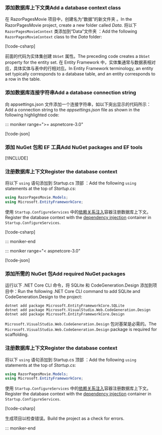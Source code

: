 <a name="dc"></a>

### <a name="add-a-database-context-class"></a><span data-ttu-id="fee4b-101">添加数据库上下文类</span><span class="sxs-lookup"><span data-stu-id="fee4b-101">Add a database context class</span></span>

<span data-ttu-id="fee4b-102">在 RazorPagesMovie 项目中，创建名为“数据”的新文件夹  。</span><span class="sxs-lookup"><span data-stu-id="fee4b-102">In the RazorPagesMovie project, create a new folder called *Data*.</span></span> <span data-ttu-id="fee4b-103">将以下 `RazorPagesMovieContext` 类添加到“Data”文件夹  ：</span><span class="sxs-lookup"><span data-stu-id="fee4b-103">Add the following `RazorPagesMovieContext` class to the *Data* folder:</span></span>

[!code-csharp[](~/tutorials/razor-pages/razor-pages-start/sample/RazorPagesMovie22/Data/RazorPagesMovieContext.cs)]

<span data-ttu-id="fee4b-104">前面的代码为实体集创建 `DbSet` 属性。</span><span class="sxs-lookup"><span data-stu-id="fee4b-104">The preceding code creates a `DbSet` property for the entity set.</span></span> <span data-ttu-id="fee4b-105">在 Entity Framework 中，实体集通常与数据表相对应，具体实体与表中的行相对应。</span><span class="sxs-lookup"><span data-stu-id="fee4b-105">In Entity Framework terminology, an entity set typically corresponds to a database table, and an entity corresponds to a row in the table.</span></span>

<a name="cs"></a>

### <a name="add-a-database-connection-string"></a><span data-ttu-id="fee4b-106">添加数据库连接字符串</span><span class="sxs-lookup"><span data-stu-id="fee4b-106">Add a database connection string</span></span>

<span data-ttu-id="fee4b-107">向 appsettings.json 文件添加一个连接字符串，如以下突出显示的代码所示： </span><span class="sxs-lookup"><span data-stu-id="fee4b-107">Add a connection string to the *appsettings.json* file as shown in the following highlighted code:</span></span>

::: moniker range=">= aspnetcore-3.0"

[!code-json[](~/tutorials/razor-pages/razor-pages-start/sample/RazorPagesMovie30/appsettings_SQLite.json?highlight=10-12)]

### <a name="add-nuget-packages-and-ef-tools"></a><span data-ttu-id="fee4b-108">添加 NuGet 包和 EF 工具</span><span class="sxs-lookup"><span data-stu-id="fee4b-108">Add NuGet packages and EF tools</span></span>

[!INCLUDE[](~/includes/add-EF-NuGet-SQLite-CLI.md)]

<a name="reg"></a>

### <a name="register-the-database-context"></a><span data-ttu-id="fee4b-109">注册数据库上下文</span><span class="sxs-lookup"><span data-stu-id="fee4b-109">Register the database context</span></span>

<span data-ttu-id="fee4b-110">将以下 `using` 语句添加到 Startup.cs 顶部  ：</span><span class="sxs-lookup"><span data-stu-id="fee4b-110">Add the following `using` statements at the top of *Startup.cs*:</span></span>

```csharp
using RazorPagesMovie.Models;
using Microsoft.EntityFrameworkCore;
```

<span data-ttu-id="fee4b-111">使用 `Startup.ConfigureServices` 中的[依赖关系注入](xref:fundamentals/dependency-injection)容器注册数据库上下文。</span><span class="sxs-lookup"><span data-stu-id="fee4b-111">Register the database context with the [dependency injection](xref:fundamentals/dependency-injection) container in `Startup.ConfigureServices`.</span></span>

[!code-csharp[](~/tutorials/razor-pages/razor-pages-start/sample/RazorPagesMovie30/Startup.cs?name=snippet_UseSqlite&highlight=11-12)]

::: moniker-end

::: moniker range="< aspnetcore-3.0"

[!code-json[](~/tutorials/razor-pages/razor-pages-start/sample/RazorPagesMovie/appsettings_SQLite.json?highlight=8-9)]

### <a name="add-required-nuget-packages"></a><span data-ttu-id="fee4b-112">添加所需的 NuGet 包</span><span class="sxs-lookup"><span data-stu-id="fee4b-112">Add required NuGet packages</span></span>

<span data-ttu-id="fee4b-113">运行以下 .NET Core CLI 命令，将 SQLite 和 CodeGeneration.Design 添加到项目中：</span><span class="sxs-lookup"><span data-stu-id="fee4b-113">Run the following .NET Core CLI command to add SQLite and CodeGeneration.Design to the project:</span></span>

```dotnetcli
dotnet add package Microsoft.EntityFrameworkCore.SQLite
dotnet add package Microsoft.VisualStudio.Web.CodeGeneration.Design
dotnet add package Microsoft.EntityFrameworkCore.Design
```

<span data-ttu-id="fee4b-114">`Microsoft.VisualStudio.Web.CodeGeneration.Design` 包对基架是必需的。</span><span class="sxs-lookup"><span data-stu-id="fee4b-114">The `Microsoft.VisualStudio.Web.CodeGeneration.Design` package is required for scaffolding.</span></span>

<a name="reg"></a>

### <a name="register-the-database-context"></a><span data-ttu-id="fee4b-115">注册数据库上下文</span><span class="sxs-lookup"><span data-stu-id="fee4b-115">Register the database context</span></span>

<span data-ttu-id="fee4b-116">将以下 `using` 语句添加到 Startup.cs 顶部  ：</span><span class="sxs-lookup"><span data-stu-id="fee4b-116">Add the following `using` statements at the top of *Startup.cs*:</span></span>

```csharp
using RazorPagesMovie.Models;
using Microsoft.EntityFrameworkCore;
```

<span data-ttu-id="fee4b-117">使用 `Startup.ConfigureServices` 中的[依赖关系注入](xref:fundamentals/dependency-injection)容器注册数据库上下文。</span><span class="sxs-lookup"><span data-stu-id="fee4b-117">Register the database context with the [dependency injection](xref:fundamentals/dependency-injection) container in `Startup.ConfigureServices`.</span></span>

[!code-csharp[](~/tutorials/razor-pages/razor-pages-start/sample/RazorPagesMovie22/Startup.cs?name=snippet_UseSqlite&highlight=11-12)]

<span data-ttu-id="fee4b-118">生成项目以检查错误。</span><span class="sxs-lookup"><span data-stu-id="fee4b-118">Build the project as a check for errors.</span></span>

::: moniker-end
